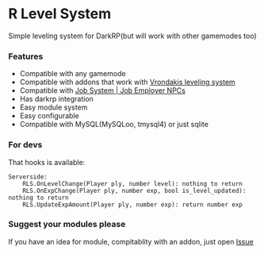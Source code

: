 # R Level System
Simple leveling system for DarkRP(but will work with other gamemodes too)

### Features
* Compatible with any gamemode
* Compatible with addons that work with [Vrondakis leveling system](https://github.com/vrondakis/Leveling-System)
* Compatible with [Job System | Job Employer NPCs](https://www.gmodstore.com/market/view/4569)
* Has darkrp integration
* Easy module system
* Easy configurable
* Compatible with MySQL(MySQLoo, tmysql4) or just sqlite

### For devs
That hooks is available:
```
Serverside:
	RLS.OnLevelChange(Player ply, number level): nothing to return
	RLS.OnExpChange(Player ply, number exp, bool is_level_updated): nothing to return
	RLS.UpdateExpAmount(Player ply, number exp): return number exp
```

### Suggest your modules please
If you have an idea for module, compitablity with an addon, just open [Issue](https://github.com/Roni-sl/R-Leveling-System/issues/new)
